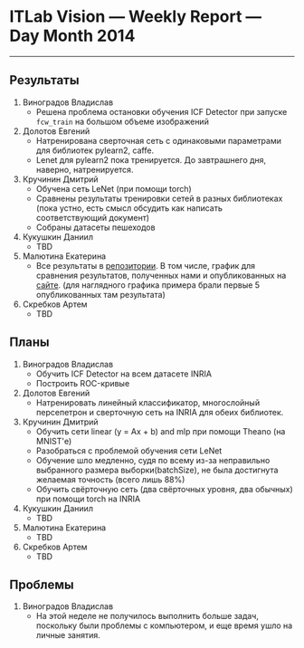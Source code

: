 # ITLab Vision — Weekly Report — Day Month 2014

----------------

## Результаты

  1. Виноградов Владислав
     - Решена проблема остановки обучения ICF Detector при запуске `fcw_train` на большом объеме изображений
  1. Долотов Евгений
     - Натренирована сверточная сеть с одинаковыми параметрами для библиотек pylearn2, caffe.
     - Lenet для pylearn2 пока тренируется. До завтрашнего дня, наверно, натренируется.
  1. Кручинин Дмитрий
     - Обучена сеть LeNet (при помощи torch)
     - Сравнены результаты тренировки сетей в разных библиотеках (пока устно, есть смысл обсудить как написать соответствующий документ)
     - Собраны датасеты пешеходов
  1. Кукушкин Даниил
     - TBD
  1. Малютина Екатерина
     - Все результаты в [репозитории](https://github.com/ekaterinaMaljutina/itlab-vision-faces-detection.git). В том числе, график для сравнения результатов, полученных нами и опубликованных на [сайте](http://vis-www.cs.umass.edu/fddb/results.html). (для наглядного графика примера брали первые 5 опубликованных там результата)
  1. Скребков Артем
     - TBD

## Планы

  1. Виноградов Владислав
     - Обучить ICF Detector на всем датасете INRIA
     - Построить ROC-кривые
  1. Долотов Евгений
     - Натренировать линейный классификатор, многослойный персепетрон и сверточную сеть на INRIA для обеих библиотек.
  1. Кручинин Дмитрий
     - Обучить сети linear (y = Ax + b) and mlp при помощи Theano (на MNIST'е)
     - Разобраться с проблемой обучения сети LeNet
      * Обучение шло медленно, судя по всему из-за неправильно выбранного размера выборки(batchSize), не была достигнута желаемая точность (всего лишь 88%)
     - Обучить свёрточную сеть (два свёрточных уровня, два обычных) при помощи torch на INRIA
  1. Кукушкин Даниил
     - TBD
  1. Малютина Екатерина
     - TBD
  1. Скребков Артем
     - TBD

## Проблемы

  1. Виноградов Владислав
     - На этой неделе не получилось выполнить больше задач, поскольку были проблемы с компьютером, и еще время ушло на личные занятия.
